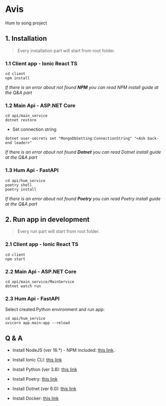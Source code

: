 # Avis

Hum to song project

## 1. Installation

> Every installation part will start from root folder.

### 1.1 Client app - Ionic React TS

```
cd client
npm install
```

_If there is an error about not found **NPM** you can read NPM install guide at the Q&A part_

### 1.2 Main Api - ASP.NET Core

```
cd api/main_service
dotnet restore
```

- Set connection string
```
dotnet user-secrets set "MongoDbSetting:ConnectionString" "<Ask back-end leader>"
```

_If there is an error about not found **Dotnet** you can read Dotnet install guide at the Q&A part_

### 1.3 Hum Api - FastAPI

```
cd api/hum_service
poetry shell
poetry install
```

_If there is an error about not found **Poetry** you can read Poetry install guide at the Q&A part_

## 2. Run app in development

> Every run part will start from root folder.

### 2.1 Client app - Ionic React TS

```
cd client
npm start
```

### 2.2 Main Api - ASP.NET Core

```
cd api/main_service/MainService
dotnet watch run
```

### 2.3 Hum Api - FastAPI

Select created Python environment and run app:

```
cd api/hum_service
uvicorn app.main:app --reload
```

## Q & A

-   Install NodeJS (ver 16.\*) - NPM included: [this link](https://nodejs.org/en/download/).

-   Install Ionic CLI: [this link](https://ionicframework.com/docs/cli)

-   Install Python (ver 3.8): [this link](https://www.python.org/downloads/)

-   Install Poetry: [this link](https://python-poetry.org/docs/)

-   Install Dotnet (ver 6.0): [this link](https://dotnet.microsoft.com/en-us/download)

-   Install Docker: [this link](https://docs.docker.com/get-docker/)
